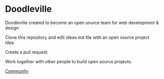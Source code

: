 # Doodleville

Doodleville created to become an open source team for web development & design 

Clone this repository and edit ideas.md file with an open source project idea.

Create a pull request.

Work together with other people to build open source projects.

[Community](https://gitter.im/Doodle-ville)
